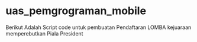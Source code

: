 # uas_pemgrograman_mobile
Berikut Adalah Script code untuk pembuatan Pendaftaran LOMBA kejuaraan memperebutkan Piala President 
